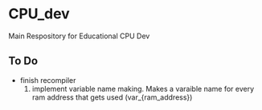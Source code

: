 # CPU_dev
Main Respository for Educational CPU Dev

## To Do
- finish recompiler
    1. implement variable name making. Makes a varaible name for every ram address that gets used (var_{ram_address})